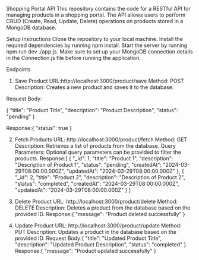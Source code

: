 Shopping Portal API
This repository contains the code for a RESTful API for managing products in a shopping portal. The API allows users to perform CRUD (Create, Read, Update, Delete) operations on products stored in a MongoDB database.

Setup Instructions
Clone the repository to your local machine.
Install the required dependencies by running npm install.
Start the server by running npm run dev ./app.js.
Make sure to set up your MongoDB connection details in the Connection.js file before running the application.

Endpoints

1. Save Product
   URL:http://localhost:3000/product/save
   Method: POST
   Description: Creates a new product and saves it to the database.

Request Body:

{
"title": "Product Title",
"description": "Product Description",
"status": "pending"
}

Response:{
"status": true
}

2. Fetch Products
   URL: http://localhost:3000/product/fetch
   Method: GET
   Description: Retrieves a list of products from the database.
   Query Parameters: Optional query parameters can be provided to filter the products.
   Response:[
   {
   "_id": 1,
   "title": "Product 1",
   "description": "Description of Product 1",
   "status": "pending",
   "createdAt": "2024-03-29T08:00:00.000Z",
   "updatedAt": "2024-03-29T08:00:00.000Z"
   },
   {
   "_id": 2,
   "title": "Product 2",
   "description": "Description of Product 2",
   "status": "completed",
   "createdAt": "2024-03-29T08:00:00.000Z",
   "updatedAt": "2024-03-29T08:00:00.000Z"
   }
   ]

3. Delete Product
   URL: http://localhost:3000/product/delete
   Method: DELETE
   Description: Deletes a product from the database based on the provided ID.
   Response:{
   "message": "Product deleted successfully"
   }

4. Update Product
   URL: http://localhost:3000/product/update
   Method: PUT
   Description: Updates a product in the database based on the provided ID.
   Request Body:{
   "title": "Updated Product Title",
   "description": "Updated Product Description",
   "status": "completed"
   }
   Response:{
   "message": "Product updated successfully"
   }
